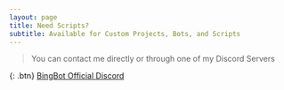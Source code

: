 ```yaml
---
layout: page
title: Need Scripts?
subtitle: Available for Custom Projects, Bots, and Scripts
---
```


> You can contact me directly or through one of my Discord Servers

{: .btn} [BingBot Official Discord](https://discord.gg/d6TB9xUBgj)